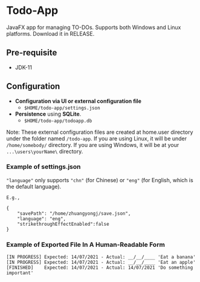 # Todo-App

JavaFX app for managing TO-DOs. Supports both Windows and Linux platforms. Download it in RELEASE.

## Pre-requisite

- JDK-11

## Configuration
- **Configuration via UI or external configuration file**
    - `$HOME/todo-app/settings.json`
- **Persistence** using **SQLite**.
    - `$HOME/todo-app/todoapp.db`

Note: These external configuration files are created at home.user directory under the folder named `/todo-app`. If you are using Linux, it will be under `/home/somebody/` directory. If you are using Windows, it will be at your `...\users\yourName\` directory.

### Example of settings.json

`"language"` only supports `"chn"` (for Chinese) or `"eng"` (for English, which is the default language).

```
E.g.,

{
    "savePath": "/home/zhuangyongj/save.json",
    "language": "eng",
    "strikethroughEffectEnabled":false
}
```

### Example of Exported File In A Human-Readable Form 

```
[IN PROGRESS] Expected: 14/07/2021 - Actual: __/__/____ 'Eat a banana'
[IN PROGRESS] Expected: 14/07/2021 - Actual: __/__/____ 'Eat an apple'
[FINISHED]    Expected: 14/07/2021 - Actual: 14/07/2021 'Do something important'
```
